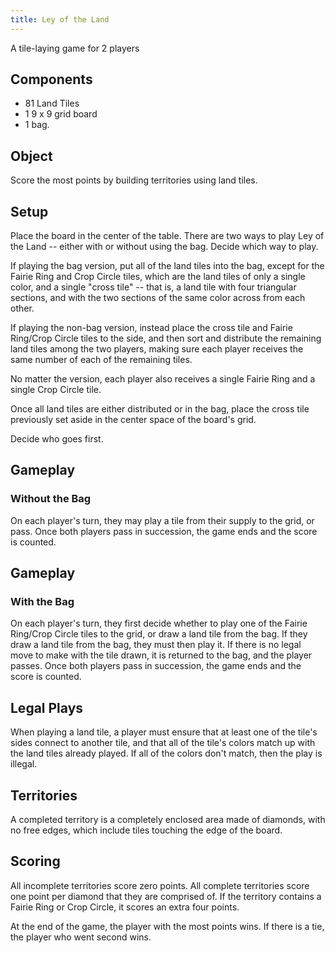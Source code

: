 ```yaml
---
title: Ley of the Land
---
```

A tile-laying game for 2 players

## Components
- 81 Land Tiles
- 1 9 x 9 grid board
- 1 bag.

## Object 

Score the most points by building territories using land tiles.

## Setup

Place the board in the center of the table. There are two ways to play Ley of the Land -- either with or without using the bag. Decide which way to play.

If playing the bag version, put all of the land tiles into the bag, except for the Fairie Ring and Crop Circle tiles, which are the land tiles of only a single color, and a single "cross tile" -- that is, a land tile with four triangular sections, and with the two sections of the same color across from each other.

If playing the non-bag version, instead place the cross tile and Fairie Ring/Crop Circle tiles to the side, and then sort and distribute the remaining land tiles among the two players, making sure each player receives the same number of each of the remaining tiles.

No matter the version, each player also receives a single Fairie Ring and a single Crop Circle tile.

Once all land tiles are either distributed or in the bag, place the cross tile previously set aside in the center space of the board's grid.

Decide who goes first.

## Gameplay

### Without the Bag

On each player's turn, they may play a tile from their supply to the grid, or pass. Once both players pass in succession, the game ends and the score is counted.

## Gameplay

### With the Bag

On each player's turn, they first decide whether to play one of the Fairie Ring/Crop Circle tiles to the grid, or draw a land tile from the bag. If they draw a land tile from the bag, they must then play it. If there is no legal move to make with the tile drawn, it is returned to the bag, and the player passes. Once both players pass in succession, the game ends and the score is counted.

## Legal Plays

When playing a land tile, a player must ensure that at least one of the tile's sides connect to another tile, and that all of the tile's colors match up with the land tiles already played. If all of the colors don't match, then the play is illegal.

## Territories

A completed territory is a completely enclosed area made of diamonds, with no free edges, which include tiles touching the edge of the board.

## Scoring

All incomplete territories score zero points. All complete territories score one point per diamond that they are comprised of. If the territory contains a Fairie Ring or Crop Circle, it scores an extra four points.

At the end of the game, the player with the most points wins. If there is a tie, the player who went second wins.
